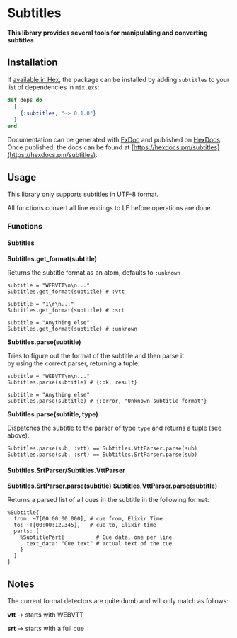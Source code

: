 # Subtitles

**This library provides several tools for manipulating and converting subtitles**

## Installation

If [available in Hex](https://hex.pm/docs/publish), the package can be installed
by adding `subtitles` to your list of dependencies in `mix.exs`:

```elixir
def deps do
  [
    {:subtitles, "~> 0.1.0"}
  ]
end
```

Documentation can be generated with [ExDoc](https://github.com/elixir-lang/ex_doc)
and published on [HexDocs](https://hexdocs.pm). Once published, the docs can
be found at [https://hexdocs.pm/subtitles](https://hexdocs.pm/subtitles).

## Usage

This library only supports subtitles in UTF-8 format.  

All functions convert all line endings to LF before operations are done.

### Functions

#### Subtitles

**Subtitles.get_format(subtitle)**

Returns the subtitle format as an atom, defaults to `:unknown`

```
subtitle = "WEBVTT\n\n..."
Subtitles.get_format(subtitle) # :vtt

subtitle = "1\r\n..."
Subtitles.get_format(subtitle) # :srt

subtitle = "Anything else"
Subtitles.get_format(subtitle) # :unknown
```

**Subtitles.parse(subtitle)**

Tries to figure out the format of the subtitle and then parse it  
by using the correct parser, returning a tuple:

```
subtitle = "WEBVTT\n\n..."
Subtitles.parse(subtitle) # {:ok, result}

subtitle = "Anything else"
Subtitles.parse(subtitle) # {:error, "Unknown subtitle format"}
```

**Subtitles.parse(subtitle, type)**

Dispatches the subtitle to the parser of type `type` and returns a tuple (see above):

```
Subtitles.parse(sub, :vtt) == Subtitles.VttParser.parse(sub)
Subtitles.parse(sub, :srt) == Subtitles.SrtParser.parse(sub)
```

#### Subtitles.SrtParser/Subtitles.VttParser

**Subtitles.SrtParser.parse(subtitle)**
**Subtitles.VttParser.parse(subtitle)**

Returns a parsed list of all cues in the subtitle in the following format:

```
%Subtitle{
  from: ~T[00:00:00.000], # cue from, Elixir Time
  to: ~T[00:00:12.345],   # cue to, Elixir time
  parts: [
    %SubtitlePart{          # Cue data, one per line
      text_data: "Cue text" # actual text of the cue
    }
  ]
}
```

## Notes

The current format detectors are quite dumb and will only match as follows:  

**vtt** -> starts with WEBVTT  

**srt** -> starts with a full cue
